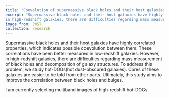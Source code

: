 ```yaml
---
title: "Coevolution of supermassive black holes and their host galaxies"
excerpt: "Supermassive black holes and their host galaxies have highly correlated properties, which indicates possible coevolution between them. These correlations have been better measured in low-redshift galaxies. However, 
in high-redshift galaxies, there are difficulties regarding mass measurement of black holes and decomposition of galaxy structures. To address this problem, we study hot-DOGs(hot dust-obscured galaxies). Cores of these galaxies are easier to be told from other parts. Ultimately, this study aims to improve the correlation between black holes and bulges.<br/><img src='/images/research-1.jpg'>"
image from: JWST
collection: research
--- 
```

Supermassive black holes and their host galaxies have highly correlated properties, which indicates possible coevolution between them. These correlations have been better measured in low-redshift galaxies. However, 
in high-redshift galaxies, there are difficulties regarding mass measurement of black holes and decomposition of galaxy structures. To address this problem, we study hot-DOGs(hot dust-obscured galaxies). Cores of these galaxies are easier to be told from other parts. Ultimately, this study aims to improve the correlation between black holes and bulges.


I am currently selecting multiband images of high-redshift hot-DOGs. 
